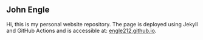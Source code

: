 ## John Engle

Hi, this is my personal website repository. The page is deployed using Jekyll and GitHub Actions and is accessible at: [engle212.github.io](https://engle212.github.io/).